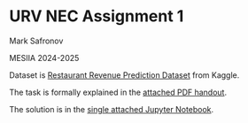 # URV NEC Assignment 1

Mark Safronov

MESIIA 2024-2025

Dataset is [Restaurant Revenue Prediction Dataset](https://www.kaggle.com/datasets/anthonytherrien/restaurant-revenue-prediction-dataset) from Kaggle.

The task is formally explained in the [attached PDF handout](./A1.pdf).

The solution is in the [single attached Jupyter Notebook](./A1-MarkSafronov.ipynb).
